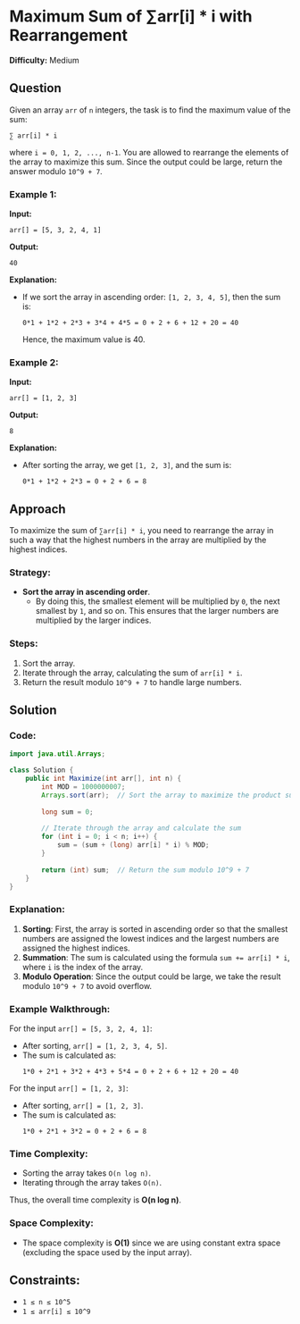 
# Maximum Sum of ∑arr[i] * i with Rearrangement

**Difficulty:** Medium

## Question

Given an array `arr` of `n` integers, the task is to find the maximum value of the sum:

```
∑ arr[i] * i
```

where `i = 0, 1, 2, ..., n-1`. You are allowed to rearrange the elements of the array to maximize this sum. Since the output could be large, return the answer modulo `10^9 + 7`.

### Example 1:

**Input:**
```
arr[] = [5, 3, 2, 4, 1]
```

**Output:**
```
40
```

**Explanation:**
- If we sort the array in ascending order: `[1, 2, 3, 4, 5]`, then the sum is:
  ```
  0*1 + 1*2 + 2*3 + 3*4 + 4*5 = 0 + 2 + 6 + 12 + 20 = 40
  ```
  Hence, the maximum value is 40.

### Example 2:

**Input:**
```
arr[] = [1, 2, 3]
```

**Output:**
```
8
```

**Explanation:**
- After sorting the array, we get `[1, 2, 3]`, and the sum is:
  ```
  0*1 + 1*2 + 2*3 = 0 + 2 + 6 = 8
  ```

## Approach

To maximize the sum of `∑arr[i] * i`, you need to rearrange the array in such a way that the highest numbers in the array are multiplied by the highest indices.

### Strategy:
- **Sort the array in ascending order**. 
  - By doing this, the smallest element will be multiplied by `0`, the next smallest by `1`, and so on. This ensures that the larger numbers are multiplied by the larger indices.
  
### Steps:
1. Sort the array.
2. Iterate through the array, calculating the sum of `arr[i] * i`.
3. Return the result modulo `10^9 + 7` to handle large numbers.

## Solution

### Code:

```java
import java.util.Arrays;

class Solution {
    public int Maximize(int arr[], int n) {
        int MOD = 1000000007;
        Arrays.sort(arr);  // Sort the array to maximize the product sum
        
        long sum = 0;
        
        // Iterate through the array and calculate the sum
        for (int i = 0; i < n; i++) {
            sum = (sum + (long) arr[i] * i) % MOD;
        }
        
        return (int) sum;  // Return the sum modulo 10^9 + 7
    }
}
```

### Explanation:
1. **Sorting**: First, the array is sorted in ascending order so that the smallest numbers are assigned the lowest indices and the largest numbers are assigned the highest indices.
2. **Summation**: The sum is calculated using the formula `sum += arr[i] * i`, where `i` is the index of the array.
3. **Modulo Operation**: Since the output could be large, we take the result modulo `10^9 + 7` to avoid overflow.

### Example Walkthrough:

For the input `arr[] = [5, 3, 2, 4, 1]`:
- After sorting, `arr[] = [1, 2, 3, 4, 5]`.
- The sum is calculated as:
  ```
  1*0 + 2*1 + 3*2 + 4*3 + 5*4 = 0 + 2 + 6 + 12 + 20 = 40
  ```

For the input `arr[] = [1, 2, 3]`:
- After sorting, `arr[] = [1, 2, 3]`.
- The sum is calculated as:
  ```
  1*0 + 2*1 + 3*2 = 0 + 2 + 6 = 8
  ```

### Time Complexity:
- Sorting the array takes `O(n log n)`.
- Iterating through the array takes `O(n)`.

Thus, the overall time complexity is **O(n log n)**.

### Space Complexity:
- The space complexity is **O(1)** since we are using constant extra space (excluding the space used by the input array).

## Constraints:
- `1 ≤ n ≤ 10^5`
- `1 ≤ arr[i] ≤ 10^9`